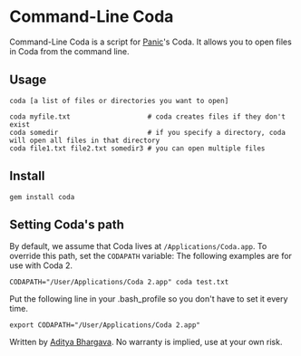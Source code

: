 # Command-Line Coda

Command-Line Coda is a script for [Panic](http://panic.com)'s Coda. It allows you to open files in Coda from the command line.

## Usage

	coda [a list of files or directories you want to open]

	coda myfile.txt                   # coda creates files if they don't exist
	coda somedir                      # if you specify a directory, coda will open all files in that directory
	coda file1.txt file2.txt somedir3 # you can open multiple files

## Install

	gem install coda

## Setting Coda's path

By default, we assume that Coda lives at `/Applications/Coda.app`. To override this path, set the `CODAPATH` variable:
The following examples are for use with Coda 2.

	CODAPATH="/User/Applications/Coda 2.app" coda test.txt

Put the following line in your .bash_profile so you don't have to set it every time.

	export CODAPATH="/User/Applications/Coda 2.app"
  
Written by [Aditya Bhargava](http://adit.io). No warranty is implied, use at your own risk.
